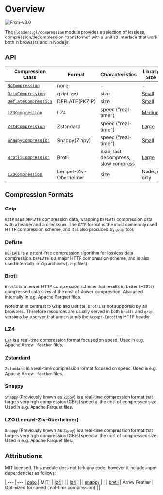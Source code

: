 # Overview

<p class="badges">
  <img src="https://img.shields.io/badge/From-v2.3-blue.svg?style=flat-square" alt="From-v3.0" />
</p>

The `@loaders.gl/compression` module provides a selection of lossless,
compression/decompression "transforms" with a unified interface that work both in browsers and in Node.js

## API

| Compression Class                                                                   | Format                | Characteristics                      | Library Size                                         | Notes |
| ----------------------------------------------------------------------------------- | --------------------- | ------------------------------------ | ---------------------------------------------------- | ----- |
| [`NoCompression`](/docs/modules/compression/api-reference/no-compression)           | none                  | -                                    | -                                                    |
| [`GzipCompression`](/docs/modules/compression/api-reference/gzip-compression)       | gzip(`.gz`)           | size                                 | [Small](https://bundlephobia.com/package/pako)       |
| [`DeflateCompression`](/docs/modules/compression/api-reference/deflate-compression) | DEFLATE(PKZIP)        | size                                 | [Small](https://bundlephobia.com/package/pako)       |
| [`LZ4Compression`](/docs/modules/compression/api-reference/lz4-compression)         | LZ4                   | speed ("real-time")                  | [Medium](https://bundlephobia.com/package/lz4)       |
| [`ZstdCompression`](/docs/modules/compression/api-reference/zstd-compression)       | Zstandard             | speed ("real-time")                  | [Large](https://bundlephobia.com/package/zstd-codec) |
| [`SnappyCompression`](/docs/modules/compression/api-reference/snappy-compression)   | Snappy(Zippy)         | speed ("real-time")                  | [Small](https://bundlephobia.com/package/snappys)    |
| [`BrotliCompression`](/docs/modules/compression/api-reference/brotli-compression)   | Brotli                | Size, fast decompress, slow compress | [Large](https://bundlephobia.com/package/brotli)     |
| [`LZOCompression`](/docs/modules/compression/api-reference/lzo-compression)         | Lempel-Ziv-Oberheimer | size                                 | Node.js only                                         |

## Compression Formats

### Gzip

`GZIP` uses `DEFLATE` compression data, wrapping `DEFLATE` compression data with
a header and a checksum. The `GZIP` format is the most commonly used HTTP compression
scheme, and it is also produced by `gzip` tool.

### Deflate

`DEFLATE` is a patent-free compression algorithm for lossless data compression.
`DEFLATE` is a major HTTP compression scheme, and is also used internally in Zip archives
(`.zip` files).

### Brotli

`Brotli` is a newer HTTP compression scheme that results in better (~20%)
compressed data sizes at the cost of slower compression.
Also used internally in e.g. Apache Parquet files.

Note that in contrast to Gzip and Deflate, `brotli` is not
supported by all browsers. Therefore resources are usually served
in both `brotli` and `gzip` versions by a server that understands
the `Accept-Encoding` HTTP header.

### LZ4

[`LZ4`](<https://en.wikipedia.org/wiki/LZ4_(compression_algorithm)>)
is a real-time compression format focused on speed.
Used in e.g. Apache Arrow `.feather` files.

### Zstandard

`Zstandard` is a real-time compression format focused on speed.
Used in e.g. Apache Arrow `.feather` files.

### Snappy

`Snappy` (Previously known as `Zippy`) is a real-time compression format that
targets very high compression (GB/s) speed at the cost of compressed size.
Used in e.g. Apache Parquet files.

### LZO (Lempel-Ziv-Oberheimer)

`Snappy` (Previously known as `Zippy`) is a real-time compression format that
targets very high compression (GB/s) speed at the cost of compressed size.
Used in e.g. Apache Parquet files.

## Attributions

MIT licensed. This module does not fork any code. however it includes npm dependencies as follows:

| --- | ---
| [pako](https://zlib.net/) | MIT |
| [lz4](https://github.com/lz4/lz4) | |
| [lz4](https://github.com/lz4/lz4) | |
| [snappy](https://github.com/lz4/lz4) | |
| [brotli](https://github.com/lz4/lz4) | Arrow Feather | Optimized for speed (real-time compression) |
|
